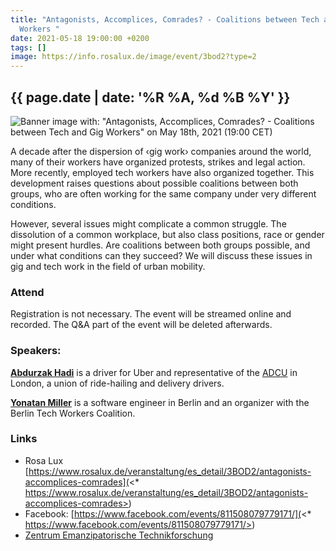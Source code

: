 ```yaml
---
title: "Antagonists, Accomplices, Comrades? - Coalitions between Tech and Gig
  Workers "
date: 2021-05-18 19:00:00 +0200
tags: []
image: https://info.rosalux.de/image/event/3bod2?type=2
---
```

## {{ page.date | date: '%R %A, %d %B %Y' }}

![Banner image with: "Antagonists, Accomplices, Comrades? - Coalitions between Tech and Gig Workers" on May 18th, 2021 (19:00 CET)](https://info.rosalux.de/image/event/3bod2?type=2)

A decade after the dispersion of ‹gig work› companies around the world, many of their workers have organized protests, strikes and legal action. More recently, employed tech workers have also organized together. This development raises questions about possible coalitions between both groups, who are often working for the same company under very different conditions.

However, several issues might complicate a common struggle. The dissolution of a common workplace, but also class positions, race or gender might present hurdles. Are coalitions between both groups possible, and under what conditions can they succeed? We will discuss these issues in gig and tech work in the field of urban mobility.

### Attend

Registration is not necessary. The event will be streamed online and recorded. The Q&A part of the event will be deleted afterwards.

### Speakers:

**[Abdurzak Hadi](https://twitter.com/@AbduraHadi)** is a driver for Uber and representative of the [ADCU](https://twitter.com/ADCUnion) in London, a union of ride-hailing and delivery drivers.

**[Yonatan Miller](https://twitter.com/shushugah)** is a software engineer in Berlin and an organizer with the Berlin Tech Workers Coalition.

### Links

* Rosa Lux [https://www.rosalux.de/veranstaltung/es_detail/3BOD2/antagonists-accomplices-comrades](<* https://www.rosalux.de/veranstaltung/es_detail/3BOD2/antagonists-accomplices-comrades>)
* Facebook: [https://www.facebook.com/events/811508079779171/](<* https://www.facebook.com/events/811508079779171/>)
* [Zentrum Emanzipatorische Technikforschung](https://emancipatory.technology/)